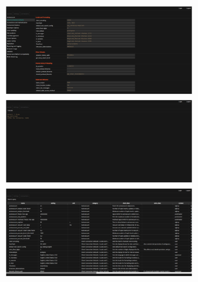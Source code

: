 
![Screenshot](./Screenshot_1.png)

![Screenshot](./Screenshot_2.png)

![Screenshot](./Screenshot_3.png)
